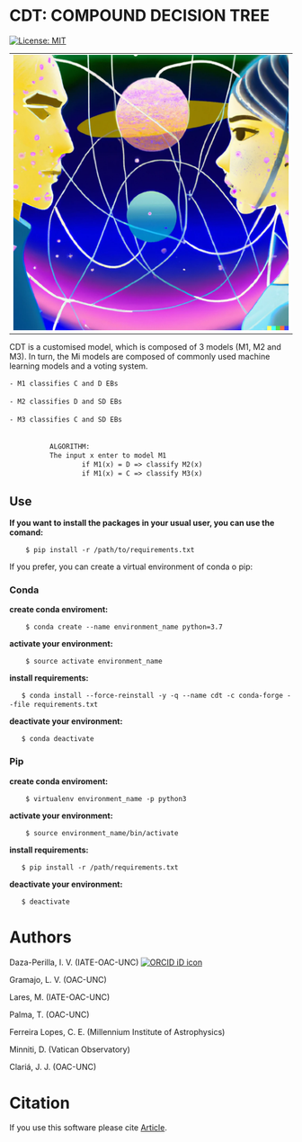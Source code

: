 # CDT: COMPOUND DECISION TREE

[![License: MIT](https://img.shields.io/badge/License-MIT-blue.svg)](https://opensource.org/licenses/MIT)


<div class="alert alert-block alert-warning">

<table><tr><td><img src='CDT_log.png'></td></tr></table>
</div>

CDT is a customised model, which is composed of 3 models (M1, M2 and M3). In turn, the Mi models are composed of commonly used machine learning models and a voting system.

    - M1 classifies C and D EBs
    
    - M2 classifies D and SD EBs
    
    - M3 classifies C and SD EBs 
    

              ALGORITHM:
              The input x enter to model M1
                      if M1(x) = D => classify M2(x)
                      if M1(x) = C => classify M3(x)


## Use

<div class="alert alert-block alert-warning">
    <b>If you want to install the packages in your usual user, you can use the comand:</b>
           
           
        $ pip install -r /path/to/requirements.txt
</div>


If you prefer, you can create a  virtual environment of conda o pip:

### Conda

<div class="alert alert-block alert-warning">
    <b>create conda enviroment:</b>
           
           
        $ conda create --name environment_name python=3.7

</div>


<div class="alert alert-block alert-warning">
    <b>activate your environment:</b>
           
           
        $ source activate environment_name
</div>

<div class="alert alert-block alert-warning">
    <b>install requirements:</b>
           
           
       $ conda install --force-reinstall -y -q --name cdt -c conda-forge --file requirements.txt
</div>


<div class="alert alert-block alert-warning">
    <b>deactivate your environment:</b>
           
           
       $ conda deactivate
</div>



### Pip

<div class="alert alert-block alert-warning">
    <b>create conda enviroment:</b>
           
           
        $ virtualenv environment_name -p python3

</div>


<div class="alert alert-block alert-warning">
    <b>activate your environment:</b>
           
           
        $ source environment_name/bin/activate
</div>

<div class="alert alert-block alert-warning">
    <b>install requirements:</b>
           
           
       $ pip install -r /path/requirements.txt
</div>


<div class="alert alert-block alert-warning">
    <b>deactivate your environment:</b>
           
           
       $ deactivate
</div>

# Authors

Daza-Perilla, I. V. (IATE-OAC-UNC) <a itemprop="sameAs"  href="https://orcid.org/my-orcid?orcid=0000-0001-6216-9053" target="orcid.widget" rel="noopener noreferrer" style="vertical-align:top;"> <img src="https://orcid.org/sites/default/files/images/orcid_16x16.png" style="width:1em;margin-right:.5em;" alt="ORCID iD icon"></a>

Gramajo, L. V. (OAC-UNC)
 
Lares, M.      (IATE-OAC-UNC)

Palma, T.      (OAC-UNC)

Ferreira Lopes, C. E. (Millennium Institute of Astrophysics)

Minniti, D.   (Vatican Observatory)

Clariá, J. J. (OAC-UNC)



# Citation

If you use this software please cite [Article](https://arxiv.org/abs/2302.01200).
